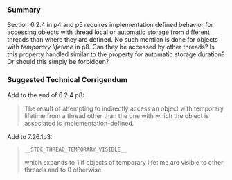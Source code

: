 ### Summary

Section 6.2.4 in p4 and p5 requires implementation defined behavior for
accessing objects with thread local or automatic storage from different threads
than where they are defined. No such mention is done for objects with *temporary
lifetime* in p8. Can they be accessed by other threads? Is this property handled
similar to the property for automatic storage duration? Or should this simply be
forbidden?

### Suggested Technical Corrigendum

Add to the end of 6.2.4 p8:

> The result of attempting to indirectly access an object with temporary lifetime
> from a thread other than the one with which the object is associated is
> implementation-defined.

Add to 7.26.1p3:

> ```c
> __STDC_THREAD_TEMPORARY_VISIBLE__
> ```
>
> which expands to 1 if objects of temporary lifetime are visible to other threads
> and to 0 otherwise.
